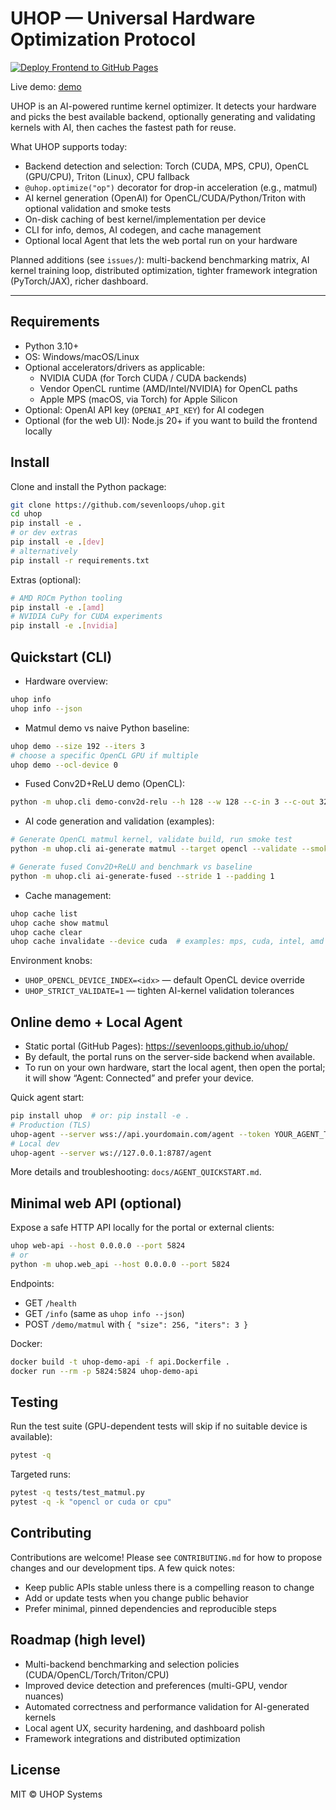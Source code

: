 # UHOP — Universal Hardware Optimization Protocol

[![Deploy Frontend to GitHub Pages](https://github.com/sevenloops/uhop/actions/workflows/deploy-frontend-pages.yml/badge.svg)](https://github.com/sevenloops/uhop/actions/workflows/deploy-frontend-pages.yml)

Live demo: [demo](https://uhop.dev)

UHOP is an AI-powered runtime kernel optimizer. It detects your hardware and picks the best available backend, optionally generating and validating kernels with AI, then caches the fastest path for reuse.

What UHOP supports today:

- Backend detection and selection: Torch (CUDA, MPS, CPU), OpenCL (GPU/CPU), Triton (Linux), CPU fallback
- `@uhop.optimize("op")` decorator for drop-in acceleration (e.g., matmul)
- AI kernel generation (OpenAI) for OpenCL/CUDA/Python/Triton with optional validation and smoke tests
- On-disk caching of best kernel/implementation per device
- CLI for info, demos, AI codegen, and cache management
- Optional local Agent that lets the web portal run on your hardware

Planned additions (see `issues/`): multi-backend benchmarking matrix, AI kernel training loop, distributed optimization, tighter framework integration (PyTorch/JAX), richer dashboard.

---

## Requirements

- Python 3.10+
- OS: Windows/macOS/Linux
- Optional accelerators/drivers as applicable:
  - NVIDIA CUDA (for Torch CUDA / CUDA backends)
  - Vendor OpenCL runtime (AMD/Intel/NVIDIA) for OpenCL paths
  - Apple MPS (macOS, via Torch) for Apple Silicon
- Optional: OpenAI API key (`OPENAI_API_KEY`) for AI codegen
- Optional (for the web UI): Node.js 20+ if you want to build the frontend locally

## Install

Clone and install the Python package:

```bash
git clone https://github.com/sevenloops/uhop.git
cd uhop
pip install -e .
# or dev extras
pip install -e .[dev]
# alternatively
pip install -r requirements.txt
```

Extras (optional):

```bash
# AMD ROCm Python tooling
pip install -e .[amd]
# NVIDIA CuPy for CUDA experiments
pip install -e .[nvidia]
```

## Quickstart (CLI)

- Hardware overview:

```bash
uhop info
uhop info --json
```

- Matmul demo vs naive Python baseline:

```bash
uhop demo --size 192 --iters 3
# choose a specific OpenCL GPU if multiple
uhop demo --ocl-device 0
```

- Fused Conv2D+ReLU demo (OpenCL):

```bash
python -m uhop.cli demo-conv2d-relu --h 128 --w 128 --c-in 3 --c-out 32 --k 3 --stride 1 --padding 1
```

- AI code generation and validation (examples):

```bash
# Generate OpenCL matmul kernel, validate build, run smoke test
python -m uhop.cli ai-generate matmul --target opencl --validate --smoke

# Generate fused Conv2D+ReLU and benchmark vs baseline
python -m uhop.cli ai-generate-fused --stride 1 --padding 1
```

- Cache management:

```bash
uhop cache list
uhop cache show matmul
uhop cache clear
uhop cache invalidate --device cuda  # examples: mps, cuda, intel, amd
```

Environment knobs:

- `UHOP_OPENCL_DEVICE_INDEX=<idx>` — default OpenCL device override
- `UHOP_STRICT_VALIDATE=1` — tighten AI-kernel validation tolerances

## Online demo + Local Agent

- Static portal (GitHub Pages): https://sevenloops.github.io/uhop/
- By default, the portal runs on the server-side backend when available.
- To run on your own hardware, start the local agent, then open the portal; it will show “Agent: Connected” and prefer your device.

Quick agent start:

```bash
pip install uhop  # or: pip install -e .
# Production (TLS)
uhop-agent --server wss://api.yourdomain.com/agent --token YOUR_AGENT_TOKEN
# Local dev
uhop-agent --server ws://127.0.0.1:8787/agent
```

More details and troubleshooting: `docs/AGENT_QUICKSTART.md`.

## Minimal web API (optional)

Expose a safe HTTP API locally for the portal or external clients:

```bash
uhop web-api --host 0.0.0.0 --port 5824
# or
python -m uhop.web_api --host 0.0.0.0 --port 5824
```

Endpoints:

- GET `/health`
- GET `/info` (same as `uhop info --json`)
- POST `/demo/matmul` with `{ "size": 256, "iters": 3 }`

Docker:

```bash
docker build -t uhop-demo-api -f api.Dockerfile .
docker run --rm -p 5824:5824 uhop-demo-api
```

## Testing

Run the test suite (GPU-dependent tests will skip if no suitable device is available):

```bash
pytest -q
```

Targeted runs:

```bash
pytest -q tests/test_matmul.py
pytest -q -k "opencl or cuda or cpu"
```

## Contributing

Contributions are welcome! Please see `CONTRIBUTING.md` for how to propose changes and our development tips. A few quick notes:

- Keep public APIs stable unless there is a compelling reason to change
- Add or update tests when you change public behavior
- Prefer minimal, pinned dependencies and reproducible steps

## Roadmap (high level)

- Multi-backend benchmarking and selection policies (CUDA/OpenCL/Torch/Triton/CPU)
- Improved device detection and preferences (multi-GPU, vendor nuances)
- Automated correctness and performance validation for AI-generated kernels
- Local agent UX, security hardening, and dashboard polish
- Framework integrations and distributed optimization

## License

MIT © UHOP Systems
